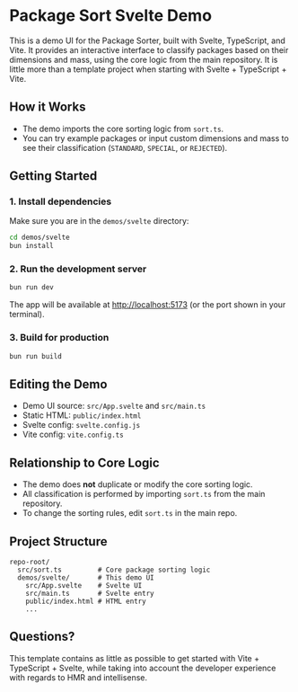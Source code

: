 # Package Sort Svelte Demo

This is a demo UI for the Package Sorter, built with Svelte, TypeScript, and Vite. It provides an interactive interface to classify packages based on their dimensions and mass, using the core logic from the main repository. It is little more than a template project when starting with Svelte + TypeScript + Vite.

## How it Works
- The demo imports the core sorting logic from `sort.ts`.
- You can try example packages or input custom dimensions and mass to see their classification (`STANDARD`, `SPECIAL`, or `REJECTED`).

## Getting Started

### 1. Install dependencies
Make sure you are in the `demos/svelte` directory:

```bash
cd demos/svelte
bun install
```

### 2. Run the development server
```bash
bun run dev
```

The app will be available at [http://localhost:5173](http://localhost:5173) (or the port shown in your terminal).

### 3. Build for production
```bash
bun run build
```

## Editing the Demo
- Demo UI source: `src/App.svelte` and `src/main.ts`
- Static HTML: `public/index.html`
- Svelte config: `svelte.config.js`
- Vite config: `vite.config.ts`

## Relationship to Core Logic
- The demo does **not** duplicate or modify the core sorting logic.
- All classification is performed by importing `sort.ts` from the main repository.
- To change the sorting rules, edit `sort.ts` in the main repo.

## Project Structure
```
repo-root/
  src/sort.ts         # Core package sorting logic
  demos/svelte/       # This demo UI
    src/App.svelte    # Svelte UI
    src/main.ts       # Svelte entry
    public/index.html # HTML entry
    ...
```

## Questions?

This template contains as little as possible to get started with Vite + TypeScript + Svelte, while taking into account the developer experience with regards to HMR and intellisense. 

